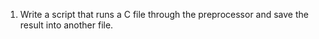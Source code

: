 1. Write a script that runs a C file through the preprocessor and save the result into another file.
